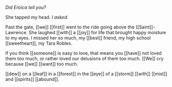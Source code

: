 _Did Eroica tell you?_  
  
She tapped my head. _I asked._  
  
Past the gate, [[we]] [[first]] went to the ride going above the [[Saint]]-Lawrence. She laughed [[with]] a [[joy]] for life that brought happy moisture to my eyes. I missed her so much, my [[best]] friend, my high school [[sweetheart]], my Tara Robles.  
  
  
If you think [[someone]] is easy to love, that means you [[have]] not loved them too much, or rather loved our delusions of them too much. [[We]] cry because [[we]] [[want]] too much.

[[dew]] on a [[leaf]] in a [[forest]] in the [[eye]] of a [[storm]] [[with]] [[mist]] and [[spirits]] [[abound]].